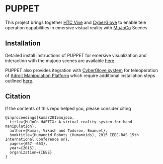 # PUPPET

This project brings together [HTC Vive](https://www.vive.com/us/) and [CyberGlove](https://www.cyberglovesystems.com/) to enable tele operation capabilities in emersive vistual reality with [MuJoCo](https://mujoco.org/) Scenes.

## Installation 
Detailed install instructions of PUPPET for emersive visualization and interaction with the mujoco scenes are available [here](build/README.md).

PUPPET also provides itegration with [CyberGlove system](http://www.cyberglovesystems.com/) for teleoperation of [Adroit Manipulation Platform](https://github.com/vikashplus/Adroit) which require additional installation steps outlined  [here](cyberglove/README.md).

## Citation

If the contents of this repo helped you, please consider citing

```
@inproceedings{kumar2015mujoco,
  title={MuJoCo HAPTIX: A virtual reality system for hand manipulation},
  author={Kumar, Vikash and Todorov, Emanuel},
  booktitle={Humanoid Robots (Humanoids), 2015 IEEE-RAS 15th International Conference on},
  pages={657--663},
  year={2015},
  organization={IEEE}
}
```
